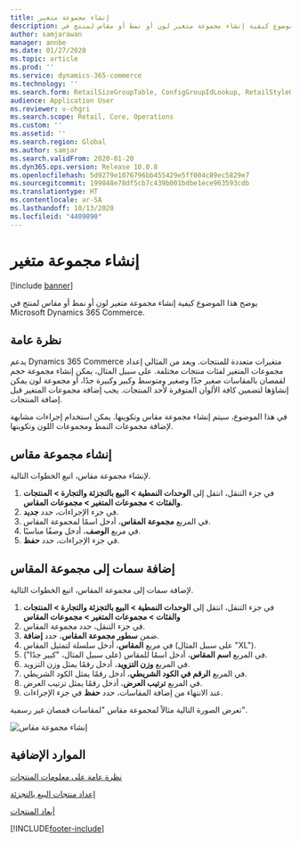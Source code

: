 ```yaml
---
title: إنشاء مجموعة متغير
description: يوضح هذا الموضوع كيفية إنشاء مجموعة متغير لون أو نمط أو مقاس لمنتج في Microsoft Dynamics 365 Commerce.
author: samjarawan
manager: annbe
ms.date: 01/27/2020
ms.topic: article
ms.prod: ''
ms.service: dynamics-365-commerce
ms.technology: ''
ms.search.form: RetailSizeGroupTable, ConfigGroupIdLookup, RetailStyleGroupTable
audience: Application User
ms.reviewer: v-chgri
ms.search.scope: Retail, Core, Operations
ms.custom: ''
ms.assetid: ''
ms.search.region: Global
ms.author: samjar
ms.search.validFrom: 2020-01-20
ms.dyn365.ops.version: Release 10.0.8
ms.openlocfilehash: 5d9279e1076796bb455429e5ff004c89ec5829e7
ms.sourcegitcommit: 199848e78df5cb7c439b001bdbe1ece963593cdb
ms.translationtype: HT
ms.contentlocale: ar-SA
ms.lasthandoff: 10/13/2020
ms.locfileid: "4409890"
---
```

# <a name="create-a-variant-group"></a>إنشاء مجموعة متغير


[!include [banner](includes/banner.md)]

يوضح هذا الموضوع كيفية إنشاء مجموعة متغير لون أو نمط أو مقاس لمنتج في Microsoft Dynamics 365 Commerce.

## <a name="overview"></a>نظرة عامة

يدعم Dynamics 365 Commerce متغيرات متعددة للمنتجات. ويعد من المثالي إعداد مجموعات المتغير لفئات منتجات مختلفة. على سبيل المثال، يمكن إنشاء مجموعة حجم لقمصان بالمقاسات صغير جدًا وصغير ومتوسط وكبير وكبيرة جدًا، أو مجموعة لون يمكن إنشاؤها لتضمين كافة الألوان المتوفرة لأحد المنتجات. يجب إضافة مجموعات المتغير قبل إضافة المنتجات.

في هذا الموضوع، سيتم إنشاء مجموعة مقاس وتكوينها. يمكن استخدام إجراءات مشابهة لإضافة مجموعات النمط ومجموعات اللون وتكوينها.

## <a name="create-a-size-group"></a>إنشاء مجموعة مقاس

لإنشاء مجموعة مقاس، اتبع الخطوات التالية.
 
1. في جزء التنقل، انتقل إلى **الوحدات النمطية \> البيع بالتجزئة والتجارة \> المنتجات والفئات \> مجموعات المتغير \> مجموعات المقاس**.
1. في جزء الإجراءات، حدد **جديد**.
1. في المربع **مجموعة المقاس**، أدخل اسمًا لمجموعة المقاس.
1. في مربع **الوصف**، أدخل وصفًا مناسبًا.
1. في جزء الإجراءات، حدد **حفظ**.

## <a name="add-attributes-to-the-size-group"></a>إضافة سمات إلى مجموعة المقاس

لإضافة سمات إلى مجموعة المقاس، اتبع الخطوات التالية.

1. في جزء التنقل، انتقل إلى **الوحدات النمطية \> البيع بالتجزئة والتجارة \> المنتجات والفئات \> مجموعات المتغير \> مجموعات المقاس**
1. في جزء التنقل، حدد مجموعة المقاس.
1. ضمن **سطور مجموعة المقاس**، حدد **إضافة**.
1. في مربع **المقاس**، أدخل سلسلة لتمثيل المقاس (على سبيل المثال "XL").
1. في المربع **اسم المقاس**، أدخل اسمًا للمقاس (على سبيل المثال، "كبير جدًا").
1. في المربع **وزن التزويد**، أدخل رقمًا يمثل وزن التزويد.
1. في المربع **الرقم في الكود الشريطي**، أدخل رقمًا يمثل الكود الشريطي.
1. في المربع **ترتيب العرض**، أدخل رقمًا يمثل ترتيب العرض.
1. عند الانتهاء من إضافة المقاسات، حدد **حفظ** في جزء الإجراءات.

تعرض الصورة التالية مثالاً لمجموعة مقاس "لمقاسات قمصان غير رسمية".

![إنشاء مجموعة مقاس](media/create-variant-group.png)

## <a name="additional-resources"></a>الموارد الإضافية

[نظرة عامة على معلومات المنتجات](../supply-chain/pim/product-information.md?toc=/dynamics365/commerce/toc.json)

[إعداد منتجات البيع بالتجزئة](set-up-retail-products.md)

[أبعاد المنتجات](../supply-chain/pim/product-dimensions.md?toc=/dynamics365/commerce/toc.json)


[!INCLUDE[footer-include](../includes/footer-banner.md)]